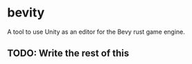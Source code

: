 # bevity

A tool to use Unity as an editor for the Bevy rust game engine.

## TODO: Write the rest of this
